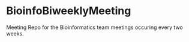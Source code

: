 # BioinfoBiweeklyMeeting
Meeting Repo for the Bioinformatics team meetings occuring every two weeks. 
